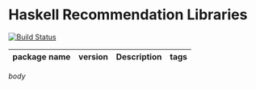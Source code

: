 # Haskell Recommendation Libraries
[![Build Status](https://travis-ci.org/e-bigmoon/awesome-haskell.svg?branch=master)](https://travis-ci.org/e-bigmoon/awesome-haskell)


package name | version | Description | tags
-------------|---------|------------------|-----
$body$
